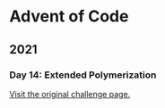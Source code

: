 # Advent of Code

## 2021

### Day 14: Extended Polymerization

[Visit the original challenge page.](https://adventofcode.com/2021/day/14)